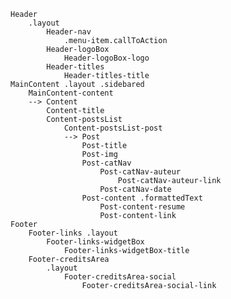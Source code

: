 
    Header
        .layout
            Header-nav
                .menu-item.callToAction
            Header-logoBox
                Header-logoBox-logo
            Header-titles
                Header-titles-title
    MainContent .layout .sidebared
        MainContent-content
        --> Content
            Content-title
            Content-postsList
                Content-postsList-post 
                --> Post
                    Post-title
                    Post-img
                    Post-catNav
                        Post-catNav-auteur
                            Post-catNav-auteur-link
                        Post-catNav-date
                    Post-content .formattedText
                        Post-content-resume
                        Post-content-link
    Footer
        Footer-links .layout
            Footer-links-widgetBox
                Footer-links-widgetBox-title
        Footer-creditsArea
            .layout
                Footer-creditsArea-social
                    Footer-creditsArea-social-link



            
                    



